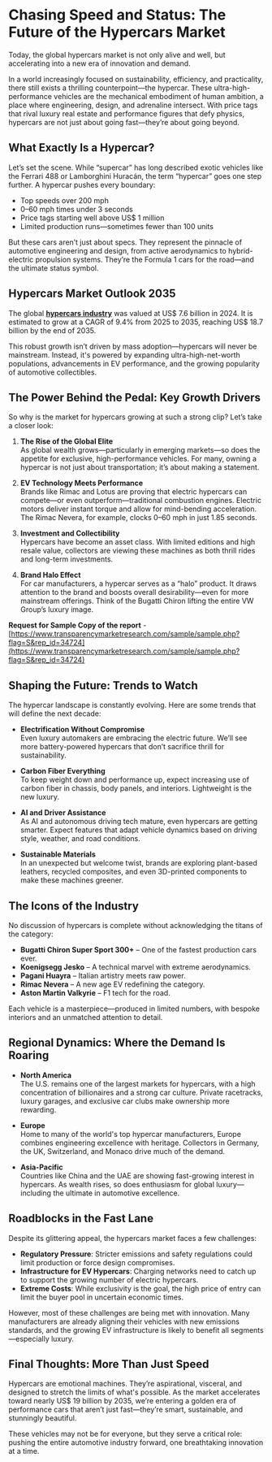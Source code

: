 
# Chasing Speed and Status: The Future of the Hypercars Market

Today, the global hypercars market is not only alive and well, but accelerating into a new era of innovation and demand.

In a world increasingly focused on sustainability, efficiency, and practicality, there still exists a thrilling counterpoint—the hypercar. These ultra-high-performance vehicles are the mechanical embodiment of human ambition, a place where engineering, design, and adrenaline intersect. With price tags that rival luxury real estate and performance figures that defy physics, hypercars are not just about going fast—they’re about going beyond.

## What Exactly Is a Hypercar?

Let’s set the scene. While “supercar” has long described exotic vehicles like the Ferrari 488 or Lamborghini Huracán, the term “hypercar” goes one step further. A hypercar pushes every boundary:

- Top speeds over 200 mph
- 0–60 mph times under 3 seconds
- Price tags starting well above US$ 1 million
- Limited production runs—sometimes fewer than 100 units

But these cars aren’t just about specs. They represent the pinnacle of automotive engineering and design, from active aerodynamics to hybrid-electric propulsion systems. They’re the Formula 1 cars for the road—and the ultimate status symbol.

## Hypercars Market Outlook 2035

The global [**hypercars industry**](https://www.transparencymarketresearch.com/hypercar-market.html) was valued at US$ 7.6 billion in 2024. It is estimated to grow at a CAGR of 9.4% from 2025 to 2035, reaching US$ 18.7 billion by the end of 2035.

This robust growth isn’t driven by mass adoption—hypercars will never be mainstream. Instead, it's powered by expanding ultra-high-net-worth populations, advancements in EV performance, and the growing popularity of automotive collectibles.

## The Power Behind the Pedal: Key Growth Drivers

So why is the market for hypercars growing at such a strong clip? Let’s take a closer look:

1. **The Rise of the Global Elite**  
   As global wealth grows—particularly in emerging markets—so does the appetite for exclusive, high-performance vehicles. For many, owning a hypercar is not just about transportation; it’s about making a statement.

2. **EV Technology Meets Performance**  
   Brands like Rimac and Lotus are proving that electric hypercars can compete—or even outperform—traditional combustion engines. Electric motors deliver instant torque and allow for mind-bending acceleration. The Rimac Nevera, for example, clocks 0–60 mph in just 1.85 seconds.

3. **Investment and Collectibility**  
   Hypercars have become an asset class. With limited editions and high resale value, collectors are viewing these machines as both thrill rides and long-term investments.

4. **Brand Halo Effect**  
   For car manufacturers, a hypercar serves as a “halo” product. It draws attention to the brand and boosts overall desirability—even for more mainstream offerings. Think of the Bugatti Chiron lifting the entire VW Group’s luxury image.

**Request for Sample Copy of the report** - [https://www.transparencymarketresearch.com/sample/sample.php?flag=S&rep_id=34724](https://www.transparencymarketresearch.com/sample/sample.php?flag=S&rep_id=34724)

## Shaping the Future: Trends to Watch

The hypercar landscape is constantly evolving. Here are some trends that will define the next decade:

- **Electrification Without Compromise**  
  Even luxury automakers are embracing the electric future. We’ll see more battery-powered hypercars that don’t sacrifice thrill for sustainability.

- **Carbon Fiber Everything**  
  To keep weight down and performance up, expect increasing use of carbon fiber in chassis, body panels, and interiors. Lightweight is the new luxury.

- **AI and Driver Assistance**  
  As AI and autonomous driving tech mature, even hypercars are getting smarter. Expect features that adapt vehicle dynamics based on driving style, weather, and road conditions.

- **Sustainable Materials**  
  In an unexpected but welcome twist, brands are exploring plant-based leathers, recycled composites, and even 3D-printed components to make these machines greener.

## The Icons of the Industry

No discussion of hypercars is complete without acknowledging the titans of the category:

- **Bugatti Chiron Super Sport 300+** – One of the fastest production cars ever.
- **Koenigsegg Jesko** – A technical marvel with extreme aerodynamics.
- **Pagani Huayra** – Italian artistry meets raw power.
- **Rimac Nevera** – A new age EV redefining the category.
- **Aston Martin Valkyrie** – F1 tech for the road.

Each vehicle is a masterpiece—produced in limited numbers, with bespoke interiors and an unmatched attention to detail.

## Regional Dynamics: Where the Demand Is Roaring

- **North America**  
  The U.S. remains one of the largest markets for hypercars, with a high concentration of billionaires and a strong car culture. Private racetracks, luxury garages, and exclusive car clubs make ownership more rewarding.

- **Europe**  
  Home to many of the world's top hypercar manufacturers, Europe combines engineering excellence with heritage. Collectors in Germany, the UK, Switzerland, and Monaco drive much of the demand.

- **Asia-Pacific**  
  Countries like China and the UAE are showing fast-growing interest in hypercars. As wealth rises, so does enthusiasm for global luxury—including the ultimate in automotive excellence.

## Roadblocks in the Fast Lane

Despite its glittering appeal, the hypercars market faces a few challenges:

- **Regulatory Pressure**: Stricter emissions and safety regulations could limit production or force design compromises.
- **Infrastructure for EV Hypercars**: Charging networks need to catch up to support the growing number of electric hypercars.
- **Extreme Costs**: While exclusivity is the goal, the high price of entry can limit the buyer pool in uncertain economic times.

However, most of these challenges are being met with innovation. Many manufacturers are already aligning their vehicles with new emissions standards, and the growing EV infrastructure is likely to benefit all segments—especially luxury.

## Final Thoughts: More Than Just Speed

Hypercars are emotional machines. They’re aspirational, visceral, and designed to stretch the limits of what's possible. As the market accelerates toward nearly US$ 19 billion by 2035, we’re entering a golden era of performance cars that aren’t just fast—they’re smart, sustainable, and stunningly beautiful.

These vehicles may not be for everyone, but they serve a critical role: pushing the entire automotive industry forward, one breathtaking innovation at a time.
